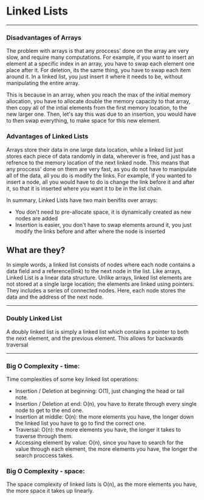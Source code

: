 # Linked Lists

---

### Disadvantages of Arrays

The problem with arrays is that any proccess' done on the array are very slow, and require many computations. For example, if you want to insert an element at a specific index in an array, you have to swap each element one place after it. For deletion, its the same thing, you have to swap each item around it. In a linked list, you just insert it where it needs to be, without manipulating the entire array.

This is because in an array, when you reach the max of the initial memory allocation, you have to allocate double the memory capacity to that array, then copy all of the intial elements from the first memory location, to the new larger one. Then, let's say this was due to an insertion, you would have to then swap everything, to make space for this new element.

### Advantages of Linked Lists

Arrays store their data in one large data location, while a linked list just stores each piece of data randomly in data, wherever is free, and just has a refrence to the memory location of the next linked node. This means that any proccess' done on them are very fast, as you do not have to manipulate all of the data, all you do is modify the links. For example, if you wanted to insert a node, all you would have to do is change the link before it and after it, so that it is inserted where you want it to be in the list chain.

In summary, Linked Lists have two main benifits over arrays:

- You don't need to pre-allocate space, it is dynamically created as new nodes are added
- Insertion is easier, you don't have to swap elements around it, you just modify the links before and after where the node is inserted

## What are they?

In simple words, a linked list consists of nodes where each node contains a data field and a reference(link) to the next node in the list. Like arrays, Linked List is a linear data structure. Unlike arrays, linked list elements are not stored at a single large location; the elements are linked using pointers. They includes a series of connected nodes. Here, each node stores the data and the address of the next node.

---

### Doubly Linked List

A doubly linked list is simply a linked list which contains a pointer to both the next element, and the previous element. This allows for backwards traversal

---

### Big O Complexity - time:

Time complexities of some key linked list operations:

- Insertion / Deletion at beginning: O(1), just changing the head or tail note.
- Insertion / Deletion at end: O(n), you have to iterate through every single node to get to the end one.
- Insertion at middle: O(n): the more elements you have, the longer down the linked list you have to go to find the correct one.
- Traversal: O(n): the more elements you have, the longer it takes to traverse through them.
- Accessing element by value: O(n), since you have to search for the value through each element, the more elements you have, the longer the search proccess takes.

### Big O Complexity - space:

The space complexity of linked lists is O(n), as the more elements you have, the more space it takes up linearly.
